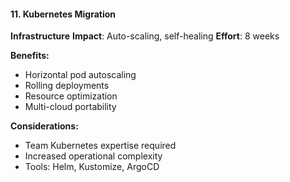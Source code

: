 #### 11. Kubernetes Migration

**Infrastructure**
**Impact**: Auto-scaling, self-healing
**Effort**: 8 weeks

**Benefits:**

- Horizontal pod autoscaling
- Rolling deployments
- Resource optimization
- Multi-cloud portability

**Considerations:**

- Team Kubernetes expertise required
- Increased operational complexity
- Tools: Helm, Kustomize, ArgoCD
